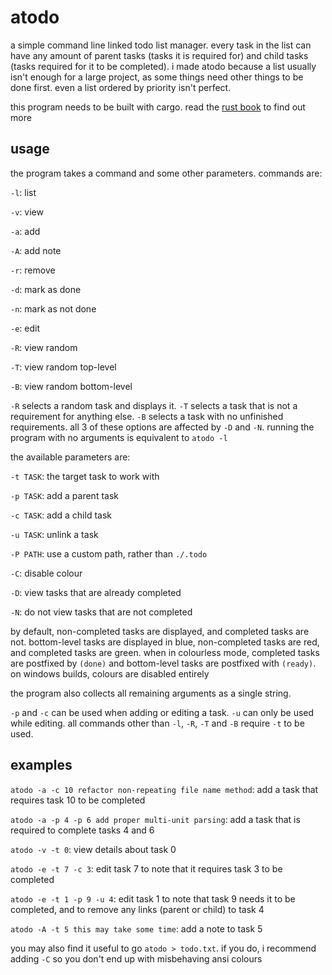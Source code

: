 # atodo

a simple command line linked todo list manager. every task in the list can have any amount of parent tasks (tasks it is required for) and child tasks (tasks required for it to be completed). i made atodo because a list usually isn't enough for a large project, as some things need other things to be done first. even a list ordered by priority isn't perfect.

this program needs to be built with cargo. read the [rust book](https://doc.rust-lang.org/book/title-page.html) to find out more

## usage

the program takes a command and some other parameters. commands are:

`-l`: list

`-v`: view

`-a`: add

`-A`: add note

`-r`: remove

`-d`: mark as done

`-n`: mark as not done

`-e`: edit

`-R`: view random

`-T`: view random top-level

`-B`: view random bottom-level

`-R` selects a random task and displays it. `-T` selects a task that is not a requirement for anything else. `-B` selects a task with no unfinished requirements. all 3 of these options are affected by `-D` and `-N`. running the program with no arguments is equivalent to `atodo -l`

the available parameters are:

`-t TASK`: the target task to work with

`-p TASK`: add a parent task

`-c TASK`: add a child task

`-u TASK`: unlink a task

`-P PATH`: use a custom path, rather than `./.todo`

`-C`: disable colour

`-D`: view tasks that are already completed

`-N`: do not view tasks that are not completed

by default, non-completed tasks are displayed, and completed tasks are not. bottom-level tasks are displayed in blue, non-completed tasks are red, and completed tasks are green. when in colourless mode, completed tasks are postfixed by `(done)` and bottom-level tasks are postfixed with `(ready)`. on windows builds, colours are disabled entirely

the program also collects all remaining arguments as a single string.

`-p` and `-c` can be used when adding or editing a task. `-u` can only be used while editing. all commands other than `-l`, `-R`, `-T` and `-B` require `-t` to be used.

## examples

`atodo -a -c 10 refactor non-repeating file name method`: add a task that requires task 10 to be completed

`atodo -a -p 4 -p 6 add proper multi-unit parsing`: add a task that is required to complete tasks 4 and 6

`atodo -v -t 0`: view details about task 0

`atodo -e -t 7 -c 3`: edit task 7 to note that it requires task 3 to be completed

`atodo -e -t 1 -p 9 -u 4`: edit task 1 to note that task 9 needs it to be completed, and to remove any links (parent or child) to task 4

`atodo -A -t 5 this may take some time`: add a note to task 5

you may also find it useful to go `atodo > todo.txt`. if you do, i recommend adding `-C` so you don't end up with misbehaving ansi colours
